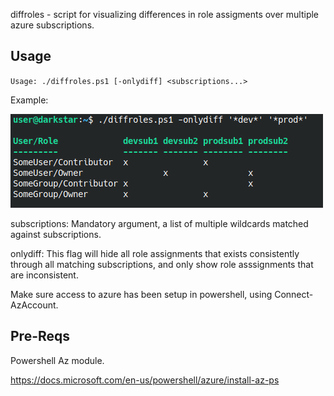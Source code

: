 diffroles - script for visualizing differences in role assigments over multiple azure subscriptions.

## Usage

``Usage: ./diffroles.ps1 [-onlydiff] <subscriptions...>``

Example:

![Terminal screenshot](term.png)

subscriptions: Mandatory argument, a list of multiple wildcards matched against subscriptions.

onlydiff: This flag will hide all role assignments that exists consistently through all matching subscriptions,
 and only show role asssignments that are inconsistent.

Make sure access to azure has been setup in powershell, using Connect-AzAccount.

## Pre-Reqs

Powershell Az module.

https://docs.microsoft.com/en-us/powershell/azure/install-az-ps
